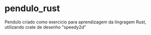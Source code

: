 # pendulo_rust
Pendulo criado como exercicio para aprendizagem da lingragem Rust, utilizando crate de desenho "speedy2d"
